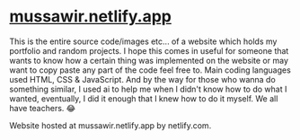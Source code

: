 # <a href="https://mussawir.netlify.app" target="_blank" rel="noopener noreferrer">mussawir.netlify.app</a>

This is the entire source code/images etc... of a website which holds my portfolio and random projects.
I hope this comes in useful for someone that wants to know how a certain thing was implemented on
the website or may want to copy paste any part of the code feel free to. Main coding languages used
HTML, CSS & JavaScript. And by the way for those who wanna do something similar, I used ai to help me when I didn't know how to do what I wanted, eventually, I did it enough that I knew how to do it myself. We all have teachers. 😂

Website hosted at mussawir.netlify.app by netlify.com.
